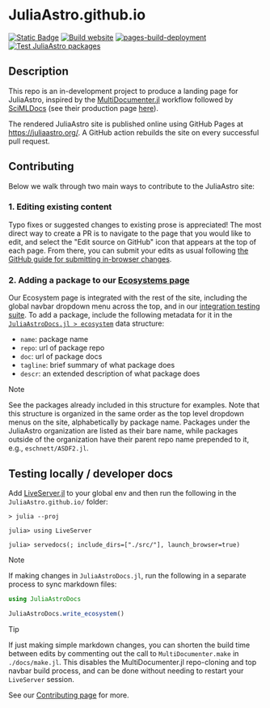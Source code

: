JuliaAstro.github.io
====================

[![Static Badge](https://img.shields.io/badge/Docs-stable-blue)](https://juliaastro.org/)
[![Build website](https://github.com/JuliaAstro/JuliaAstro.github.io/actions/workflows/Documentation.yml/badge.svg?branch=source)](https://github.com/JuliaAstro/JuliaAstro.github.io/actions/workflows/Documentation.yml)
[![pages-build-deployment](https://github.com/JuliaAstro/JuliaAstro.github.io/actions/workflows/pages/pages-build-deployment/badge.svg?branch=master)](https://github.com/JuliaAstro/JuliaAstro.github.io/actions/workflows/pages/pages-build-deployment)
[![Test JuliaAstro packages](https://github.com/JuliaAstro/JuliaAstro.github.io/actions/workflows/CI.yml/badge.svg)](https://github.com/JuliaAstro/JuliaAstro.github.io/actions/workflows/CI.yml)

## Description

This repo is an in-development project to produce a landing page for JuliaAstro, inspired by the [MultiDocumenter.jl](https://github.com/JuliaComputing/MultiDocumenter.jl) workflow followed by [SciMLDocs](https://github.com/SciML/SciMLDocs) (see their production page [here](https://docs.sciml.ai/Overview/stable/)).

The rendered JuliaAstro site is published online using GitHub Pages at <https://juliaastro.org/>. A GitHub action rebuilds the site on every successful pull request.

## Contributing

Below we walk through two main ways to contribute to the JuliaAstro site:

### 1. Editing existing content

Typo fixes or suggested changes to existing prose is appreciated! The most direct way to create a PR is to navigate to the page that you would like to edit, and select the "Edit source on GitHub" icon that appears at the top of each page. From there, you can submit your edits as usual following [the GitHub guide for submitting in-browser changes](https://docs.github.com/en/repositories/working-with-files/managing-files/editing-files).

### 2. Adding a package to our [Ecosystems page](https://juliaastro.org/home/ecosystem/)

Our Ecosystem page is integrated with the rest of the site, including the global navbar dropdown menu across the top, and in our [integration testing suite](https://github.com/JuliaAstro/JuliaAstro.github.io/actions/workflows/CI.yml). To add a package, include the following metadata for it in the [`JuliaAstroDocs.jl > ecosystem`](https://github.com/JuliaAstro/JuliaAstro.github.io/blob/bca19e11cdfa47014786686ae96a6e02d87ff4b8/src/JuliaAstroDocs.jl#L14) data structure:

* `name`: package name
* `repo`: url of package repo 
* `doc`: url of package docs
* `tagline`: brief summary of what package does
* `descr`: an extended description of what package does

> [!NOTE]
> See the packages already included in this structure for examples. Note that this structure is organized in the same order as the top level dropdown menus on the site, alphabetically by package name. Packages under the JuliaAstro organization are listed as their bare name, while packages outside of the organization have their parent repo name prepended to it, e.g., `eschnett/ASDF2.jl`.

## Testing locally / developer docs

Add [LiveServer.jl](https://github.com/JuliaDocs/LiveServer.jl) to your global env and then run the following in the `JuliaAstro.github.io/` folder:

```julia-repl
> julia --proj

julia> using LiveServer

julia> servedocs(; include_dirs=["./src/"], launch_browser=true)
```

> [!NOTE]
> If making changes in `JuliaAstroDocs.jl`, run the following in a separate process to sync markdown files:
> ```julia
> using JuliaAstroDocs
>
> JuliaAstroDocs.write_ecosystem()
> ```

> [!TIP]
> If just making simple markdown changes, you can shorten the build time between edits by commenting out the call to `MultiDocumenter.make` in `./docs/make.jl`. This disables the MultiDocumenter.jl repo-cloning and top navbar build process, and can be done without needing to restart your `LiveServer` session.

See our [Contributing page](https://juliaastro.org/home/#Contributing) for more.
